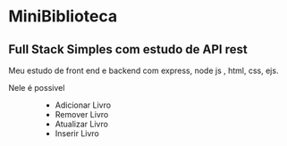# MiniBiblioteca

<h2> Full Stack Simples com estudo de API rest</h2>
<p> Meu estudo de front end e backend com express, node js , html, css, ejs. </p>
<p>  Nele é possivel </p>

<ul style="margin-left:60px">
  <li> Adicionar Livro</li>
  <li> Remover Livro</li>
  <li> Atualizar Livro</li>
  <li> Inserir Livro </li>
</ul>
